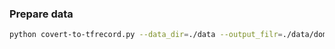 ### Prepare data
```bash
python covert-to-tfrecord.py --data_dir=./data --output_filr=./data/domain_tuning.tfrecord --do_lower_case --vocab_file=../config/en_uncase_vocab.txt
```